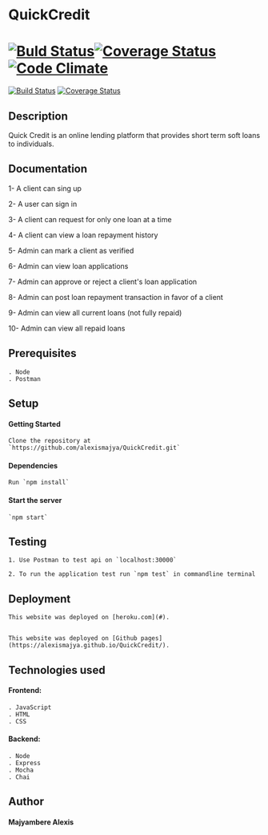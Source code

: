 # QuickCredit

#  [![Buld Status](https://travis-ci.org/alexismajya/QuickCredit.svg?branch=develop)](https://travis-ci.org/alexismajya/QuickCredit)[![Coverage Status](https://coveralls.io/repos/github/alexismajya/QuickCredit/badge.svg?branch=develop)](https://coveralls.io/github/alexismajya/QuickCredit?branch=develop)[![Code Climate](https://codeclimate.com/github/alexismajya/QuickCredit/badges/gpa.svg)](https://codeclimate.com/github/alexismajya/QuickCredit) 

[![Build Status](https://travis-ci.org/alexismajya/QuickCredit.svg?branch=develop)](https://travis-ci.org/alexismajya/QuickCredit)
[![Coverage Status](https://coveralls.io/repos/github/alexismajya/QuickCredit/badge.svg)](https://coveralls.io/github/alexismajya/QuickCredit)


## Description

Quick Credit is an online lending platform that provides short term soft loans to individuals.


## Documentation

1- A client can sing up

2- A user can sign in

3- A client can request for  only one loan at a time

4- A client can view a loan repayment history

5- Admin can mark a client as verified

6- Admin can view loan applications

7- Admin can approve or reject a client's loan application

8- Admin can post loan repayment transaction in favor of a client

9- Admin can view all current loans (not fully repaid)

10- Admin can view all repaid loans


## Prerequisites

	. Node
	. Postman


## Setup

#### Getting Started
	
	Clone the repository at `https://github.com/alexismajya/QuickCredit.git`


#### Dependencies

	Run `npm install`

#### Start the server

	`npm start`


## Testing

	1. Use Postman to test api on `localhost:30000`

	2. To run the application test run `npm test` in commandline terminal


## Deployment

	This website was deployed on [heroku.com](#).


	This website was deployed on [Github pages](https://alexismajya.github.io/QuickCredit/).



## Technologies used

#### Frontend:

	. JavaScript
	. HTML
	. CSS

#### Backend:

	. Node
	. Express
	. Mocha
	. Chai

## Author

#### Majyambere Alexis
